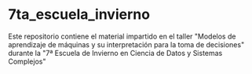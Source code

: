 # 7ta_escuela_invierno
Este repositorio contiene el material impartido en el taller "Modelos de aprendizaje de máquinas y su interpretación para la toma de decisiones" durante la "7ª Escuela de Invierno en Ciencia de Datos y Sistemas Complejos"
